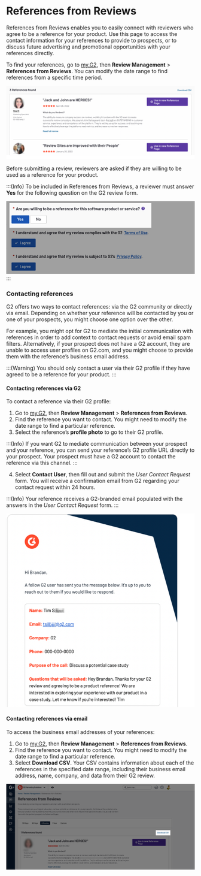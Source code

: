 <!-- 9bd89f98-8957-4a06-89e8-8ec520df8edf -->

# References from Reviews

References from Reviews enables you to easily connect with reviewers who agree to be a reference for your product. Use this page to access the contact information for your references to provide to prospects, or to discuss future advertising and promotional opportunities with your references directly.

To find your references, go to [my.G2](https://my.g2.com/~/customer_references), then **Review Management** > **References from Reviews**. You can modify the date range to find references from a specific time period.

![find references](https://github.com/g2-documentation/images/blob/main/references-from-reviews-reference-example.png?raw=true)

Before submitting a review, reviewers are asked if they are willing to be used as a reference for your product. 

:::(Info)
To be included in References from Reviews, a reviewer must answer **Yes** for the following question on the G2 review form.

![reference question](https://github.com/g2-documentation/images/blob/main/references-from-reviews-question.png?raw=true)
:::


### Contacting references

G2 offers two ways to contact references: via the G2 community or directly via email. Depending on whether your reference will be contacted by you or one of your prospects, you might choose one option over the other. 

For example, you might opt for G2 to mediate the initial communication with references in order to add context to contact requests or avoid email spam filters.  Alternatively, if your prospect does not have a G2 account, they are unable to access user profiles on G2.com, and you might choose to provide them with the reference’s business email address.

:::(Warning)
You should only contact a user via their G2 profile if they have agreed to be a reference for your product.
:::


#### Contacting references via G2

To contact a reference via their G2 profile:

1. Go to [my.G2](https://my.g2.com/~/customer_references), then **Review Management** > **References from Reviews**.
2. Find the reference you want to contact. You might need to modify the date range to find a particular reference.
3. Select the reference’s **profile photo** to go to their G2 profile. 

:::(Info)
If you want G2 to mediate communication between your prospect and your reference, you can send your reference’s G2 profile URL directly to your prospect. Your prospect must have a G2 account to contact the reference via this channel.
:::

4. Select **Contact User**, then fill out and submit the *User Contact Request* form. You will receive a confirmation email from G2 regarding your contact request within 24 hours. 

:::(Info)
Your reference receives a G2-branded email populated with the answers in the *User Contact Request* form.
:::


![community contact](https://github.com/g2-documentation/images/blob/main/references-from-reviews-sample-email.png?raw=true)

#### Contacting references via email

To access the business email addresses of your references:

1. Go to [my.G2](https://my.g2.com/~/customer_references), then **Review Management** > **References from Reviews**.
2. Find the reference you want to contact. You might need to modify the date range to find a particular reference.
3. Select **Download CSV**. Your CSV contains information about each of the references in the specified date range, including their business email address, name, company, and data from their G2 review.

![download email](https://github.com/g2-documentation/images/blob/main/references-from-reviews-download-csv.png?raw=true)